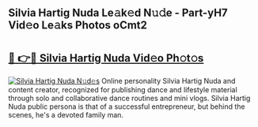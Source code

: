 ## Silvia Hartig Nuda Le𝚊k𝚎d N𝚞𝚍e - Part-yH7 Vid𝚎o Le𝚊ks Photos oCmt2

# <h2><a href="http://fbfex1.evod.top/?m=Silvia+Hartig+Nuda">🔗 👉🔴 Silvia Hartig Nuda Vid𝚎o Ph𝚘t𝚘s</a></h2>

[![Silvia Hartig Nuda N𝚞d𝚎s](https://i.imgur.com/8V9OHl7.gif)](http://fbfex1.evod.top/?m=Silvia+Hartig+Nuda)
Online personality Silvia Hartig Nuda and content creator, recognized for publishing dance and lifestyle material through solo and collaborative dance routines and mini vlogs. Silvia Hartig Nuda public persona is that of a successful entrepreneur, but behind the scenes, he's a devoted family man. 
